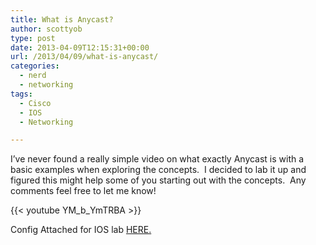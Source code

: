 ```yaml
---
title: What is Anycast?
author: scottyob
type: post
date: 2013-04-09T12:15:31+00:00
url: /2013/04/09/what-is-anycast/
categories:
  - nerd
  - networking
tags:
  - Cisco
  - IOS
  - Networking

---
```

I&#8217;ve never found a really simple video on what exactly Anycast is with a basic examples when exploring the concepts.  I decided to lab it up and figured this might help some of you starting out with the concepts.  Any comments feel free to let me know!

{{< youtube YM_b_YmTRBA >}}

Config Attached for IOS lab <a title="HERE" href="/img/old/2013/04/IOU_WEB_ANYCAST.zip" onclick="javascript:_gaq.push(['_trackEvent','download','/img/old/2013/04/IOU_WEB_ANYCAST.zip']);">HERE.</a>
